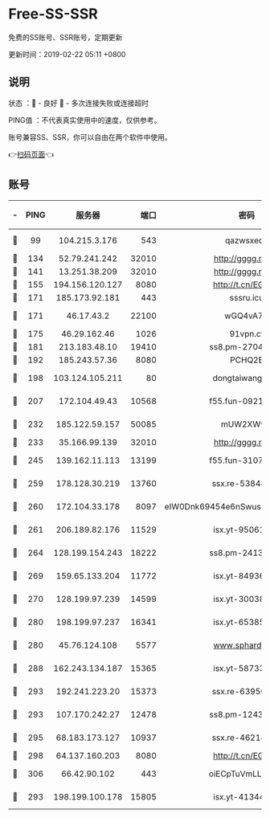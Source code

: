 # Free-SS-SSR

免费的SS账号、SSR账号，定期更新

更新时间：2019-02-22 05:11 +0800

## 说明

状态     ：🙂 - 良好 🙁 - 多次连接失败或连接超时

PING值   ：不代表真实使用中的速度，仅供参考。

账号兼容SS、SSR，你可以自由在两个软件中使用。

👉[扫码页面](https://liesauer.github.io/free-ss-ssr.github.io/)👈

## 账号

|-|PING|服务器|端口|密码|加密方式|区域|
|:----:|:----:|:-----:|-----:|:----:|:----:|:----:|
|🙂|99|104.215.3.176|543|qazwsxedc|aes-256-gcm|JP|
|🙂|134|52.79.241.242|32010|http://gggg.rocks|chacha20|KR|
|🙂|141|13.251.38.209|32010|http://gggg.rocks|chacha20|SG|
|🙂|155|194.156.120.127|8080|http://t.cn/EGJIyrl|rc4-md5|RU|
|🙂|171|185.173.92.181|443|sssru.icu|rc4-md5|RU|
|🙂|171|46.17.43.2|22100|wGQ4vA7D|aes-256-gcm|RU|
|🙂|175|46.29.162.46|1026|91vpn.cf|rc4-md5|RU|
|🙂|181|213.183.48.10|19410|ss8.pm-27042185|rc4-md5|RU|
|🙂|192|185.243.57.36|8080|PCHQ2E|rc4-md5|US|
|🙂|198|103.124.105.211|80|dongtaiwang.com|aes-256-cfb|US|
|🙂|207|172.104.49.43|10568|f55.fun-09214148|aes-256-cfb|SG|
|🙂|232|185.122.59.157|50085|mUW2XWw8|aes-256-cfb|GB|
|🙂|233|35.166.99.139|32010|http://gggg.rocks|chacha20|US|
|🙂|245|139.162.11.113|13199|f55.fun-31072524|aes-256-cfb|SG|
|🙂|259|178.128.30.219|13760|ssx.re-53848293|aes-256-cfb|SG|
|🙂|260|172.104.33.178|8097|eIW0Dnk69454e6nSwuspv9DmS201tQ0D|aes-256-cfb|SG|
|🙂|261|206.189.82.176|11529|isx.yt-95061983|aes-256-cfb|SG|
|🙂|264|128.199.154.243|18222|ss8.pm-24139356|aes-256-cfb|SG|
|🙂|269|159.65.133.204|11772|isx.yt-84936416|aes-256-cfb|SG|
|🙂|270|128.199.97.239|14599|isx.yt-30038963|aes-256-cfb|SG|
|🙂|280|198.199.97.237|16341|isx.yt-65385017|aes-256-cfb|US|
|🙂|280|45.76.124.108|5577|www.sphard.com|aes-256-cfb|AU|
|🙂|288|162.243.134.187|15365|isx.yt-58733804|aes-256-cfb|US|
|🙂|293|192.241.223.20|15373|ssx.re-63950271|aes-256-cfb|US|
|🙂|293|107.170.242.27|12478|ss8.pm-12435283|aes-256-cfb|US|
|🙂|295|68.183.173.127|10937|ssx.re-46218785|aes-256-cfb|US|
|🙂|298|64.137.160.203|8080|http://t.cn/EGJIyrl|rc4-md5|CA|
|🙂|306|66.42.90.102|443|oiECpTuVmLLxk4Ts|aes-256-cfb|US|
|🙂|293|198.199.100.178|15805|isx.yt-41344230|aes-256-cfb|US|
